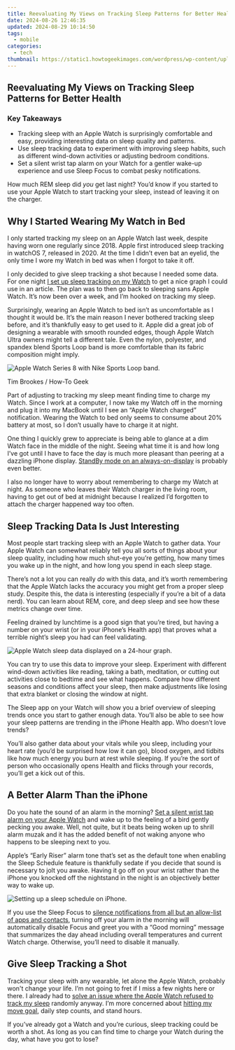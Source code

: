 ```yaml
---
title: Reevaluating My Views on Tracking Sleep Patterns for Better Health
date: 2024-08-26 12:46:35
updated: 2024-08-29 10:14:50
tags:
  - mobile
categories:
  - tech
thumbnail: https://static1.howtogeekimages.com/wordpress/wp-content/uploads/2024/07/apple_watch_s8_wearing.jpg
---
```


## Reevaluating My Views on Tracking Sleep Patterns for Better Health

### Key Takeaways

* Tracking sleep with an Apple Watch is surprisingly comfortable and easy, providing interesting data on sleep quality and patterns.
* Use sleep tracking data to experiment with improving sleep habits, such as different wind-down activities or adjusting bedroom conditions.
* Set a silent wrist tap alarm on your Watch for a gentler wake-up experience and use Sleep Focus to combat pesky notifications.

 How much REM sleep did _you_ get last night? You’d know if you started to use your Apple Watch to start tracking your sleep, instead of leaving it on the charger.

##  Why I Started Wearing My Watch in Bed

 I only started tracking my sleep on an Apple Watch last week, despite having worn one regularly since 2018\. Apple first introduced sleep tracking in watchOS 7, released in 2020\. At the time I didn’t even bat an eyelid, the only time I wore my Watch in bed was when I forgot to take it off.

 I only decided to give sleep tracking a shot because I needed some data. For one night [I set up sleep tracking on my Watch](https://instagram-clips.techidaily.com/updated-2024-approved-developing-dynamic-instagram-highlights/) to get a nice graph I could use in an article. The plan was to then go back to sleeping sans Apple Watch. It’s now been over a week, and I’m hooked on tracking my sleep.

 Surprisingly, wearing an Apple Watch to bed isn’t as uncomfortable as I thought it would be. It’s the main reason I never bothered tracking sleep before, and it’s thankfully easy to get used to it. Apple did a great job of designing a wearable with smooth rounded edges, though Apple Watch Ultra owners might tell a different tale. Even the nylon, polyester, and spandex blend Sports Loop band is more comfortable than its fabric composition might imply.

![Apple Watch Series 8 with Nike Sports Loop band.](https://static1.howtogeekimages.com/wordpress/wp-content/uploads/2024/07/apple_watch_s8_2.jpg) 

Tim Brookes / How-To Geek

 Part of adjusting to tracking my sleep meant finding time to charge my Watch. Since I work at a computer, I now take my Watch off in the morning and plug it into my MacBook until I see an “Apple Watch charged” notification. Wearing the Watch to bed only seems to consume about 20% battery at most, so I don’t usually have to charge it at night.

 One thing I quickly grew to appreciate is being able to glance at a dim Watch face in the middle of the night. Seeing what time it is and how long I’ve got until I have to face the day is much more pleasant than peering at a dazzling iPhone display. [StandBy mode on an always-on-display](https://ios-pokemon-go.techidaily.com/in-2024-here-are-different-ways-to-find-pokemon-go-trainer-codes-to-add-to-your-account-on-apple-iphone-6-plus-drfone-by-drfone-virtual-ios/) is probably even better.

 I also no longer have to worry about remembering to charge my Watch at night. As someone who leaves their Watch charger in the living room, having to get out of bed at midnight because I realized I’d forgotten to attach the charger happened way too often.

##  Sleep Tracking Data Is Just Interesting

 Most people start tracking sleep with an Apple Watch to gather data. Your Apple Watch can somewhat reliably tell you all sorts of things about your sleep quality, including how much shut-eye you’re getting, how many times you wake up in the night, and how long you spend in each sleep stage.

 There’s not a lot you can really _do_ with this data, and it’s worth remembering that the Apple Watch lacks the accuracy you might get from a proper sleep study. Despite this, the data is interesting (especially if you’re a bit of a data nerd). You can learn about REM, core, and deep sleep and see how these metrics change over time.

 Feeling drained by lunchtime is a good sign that you’re tired, but having a number on your wrist (or in your iPhone’s Health app) that proves what a terrible night’s sleep you had can feel validating.

![Apple Watch sleep data displayed on a 24-hour graph.](https://static1.howtogeekimages.com/wordpress/wp-content/uploads/2024/07/sleep_graph.jpeg) 

 You can try to use this data to improve your sleep. Experiment with different wind-down activities like reading, taking a bath, meditation, or cutting out activities close to bedtime and see what happens. Compare how different seasons and conditions affect your sleep, then make adjustments like losing that extra blanket or closing the window at night.

 The Sleep app on your Watch will show you a brief overview of sleeping trends once you start to gather enough data. You’ll also be able to see how your sleep patterns are trending in the iPhone Health app. Who doesn’t love trends?

 You’ll also gather data about your vitals while you sleep, including your heart rate (you’d be surprised how low it can go), blood oxygen, and tidbits like how much energy you burn at rest while sleeping. If you’re the sort of person who occasionally opens Health and flicks through your records, you’ll get a kick out of this.

##  A Better Alarm Than the iPhone

 Do you hate the sound of an alarm in the morning? [Set a silent wrist tap alarm on your Apple Watch](https://visual-screen-recording.techidaily.com/updated-premier-ios-tools-replicating-ps2-games/) and wake up to the feeling of a bird gently pecking you awake. Well, not quite, but it beats being woken up to shrill alarm muzak and it has the added benefit of not waking anyone who happens to be sleeping next to you.

 Apple’s “Early Riser” alarm tone that’s set as the default tone when enabling the Sleep Schedule feature is thankfully sedate if you decide that sound is necessary to jolt you awake. Having it go off on your wrist rather than the iPhone you knocked off the nightstand in the night is an objectively better way to wake up.

![Setting up a sleep schedule on iPhone.](https://static1.howtogeekimages.com/wordpress/wp-content/uploads/2024/07/sleep_schedule.png) 

 If you use the Sleep Focus to [silence notifications from all but an allow-list of apps and contacts](https://youtube-clips.techidaily.com/2024-approved-designing-distinctive-denouements/), turning off your alarm in the morning will automatically disable Focus and greet you with a “Good morning” message that summarizes the day ahead including overall temperatures and current Watch charge. Otherwise, you’ll need to disable it manually.

##  Give Sleep Tracking a Shot

 Tracking your sleep with any wearable, let alone the Apple Watch, probably won't change your life. I’m not going to fret if I miss a few nights here or there. I already had to [solve an issue where the Apple Watch refused to track my sleep](https://youtube-lab.techidaily.com/ed-what-to-expect-from-an-investment-in-youtube-premium/) randomly anyway. I’m more concerned about [hitting my move goal](https://screen-sharing-recording.techidaily.com/updated-the-quick-start-method-for-combining-obs-and-zoom/), daily step counts, and stand hours.

 If you’ve already got a Watch and you’re curious, sleep tracking could be worth a shot. As long as you can find time to charge your Watch during the day, what have you got to lose?

<ins class="adsbygoogle"
     style="display:block"
     data-ad-format="autorelaxed"
     data-ad-client="ca-pub-7571918770474297"
     data-ad-slot="1223367746"></ins>



<ins class="adsbygoogle"
     style="display:block"
     data-ad-client="ca-pub-7571918770474297"
     data-ad-slot="8358498916"
     data-ad-format="auto"
     data-full-width-responsive="true"></ins>
